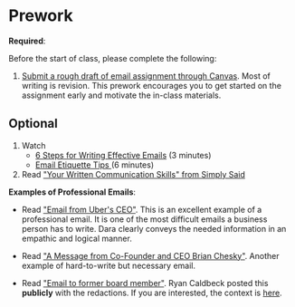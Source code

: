 Prework
======

__Required__:

Before the start of class, please complete the following:

1. [Submit a rough draft of email assignment through Canvas](https://usfca.instructure.com/courses/1595047/assignments). Most of writing is revision. This prework encourages you to get started on the assignment early and motivate the in-class materials.

Optional
------

1. Watch
    - [6 Steps for Writing Effective Emails](https://www.youtube.com/watch?v=y50xhHQ8Qf0) (3 minutes)
    - [Email Etiquette Tips ](https://www.youtube.com/watch?v=oI3rVQFye9w) (6 minutes)
1. Read ["Your Written Communication Skills" from Simply Said](https://learning.oreilly.com/library/view/simply-said/9781119285281/p03.xhtml)


__Examples of Professional Emails__:

- Read ["Email from Uber's CEO"](https://www.businessinsider.com/uber-ceo-full-email-to-employees-after-layoffs-job-cuts-2020-5). This is an excellent example of a professional email. It is one of the most difficult emails a business person has to write. Dara clearly conveys the needed information in an empathic and logical manner.  

- Read ["A Message from Co-Founder and CEO Brian Chesky"](https://news.airbnb.com/a-message-from-co-founder-and-ceo-brian-chesky/). Another example of hard-to-write but necessary email. 

- Read ["Email to former board member"](https://docs.google.com/document/u/0/d/17tEc9ETL4tjfTmNbpwJJ5OSx1c4j10ZBgeYXWGzO30Y/mobilebasic#). Ryan Caldbeck posted this __publicly__ with the redactions. If you are interested, the context is [here](https://twitter.com/ryan_caldbeck/status/1316730252295454720).
